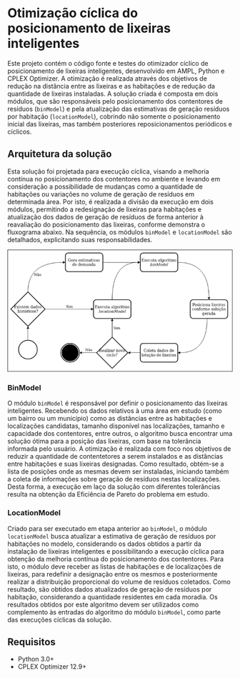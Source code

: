 # Otimização cíclica do posicionamento de lixeiras inteligentes

Este projeto contém o código fonte e testes do otimizador cíclico de posicionamento de lixeiras inteligentes, desenvolvido em AMPL, Python e CPLEX Optimizer. A otimização é realizada através dos objetivos de redução na distância entre as lixeiras e as habitações e de redução da quantidade de lixeiras instaladas. A solução criada é composta em dois módulos, que são responsáveis pelo posicionamento dos contentores de resíduos (`binModel`) e pela atualização das estimativas de geração resíduos por habitação (`locationModel`), cobrindo não somente o posicionamento inicial das lixeiras, mas também posteriores reposicionamentos periódicos e cíclicos.

## Arquitetura da solução

Esta solução foi projetada para execução cíclica, visando a melhoria contínua no posicionamento dos contentores no ambiente e levando em consideração a possibilidade de mudanças como a quantidade de habitações ou variações no volume de geração de resíduos em determinada área. Por isto, é realizada a divisão da execução em dois módulos, permitindo a redesignação de lixeiras para habitações e atualização dos dados de geração de resíduos de forma anterior à reavaliação do posicionamento das lixeiras, conforme demonstra o fluxograma abaixo. Na sequência, os módulos `binModel` e `locationModel` são detalhados, explicitando suas responsabilidades.

![Fluxo de execução](https://raw.githubusercontent.com/joaomisturini/projetofinal/master/images/fluxo.png)

### BinModel

O módulo `binModel` é responsável por definir o posicionamento das lixeiras inteligentes. Recebendo os dados relativos à uma área em estudo (como um bairro ou um município) como as distâncias entre as habitações e localizações candidatas, tamanho disponível nas localizações, tamanho e capacidade dos contentores, entre outros, o algoritmo busca encontrar uma solução ótima para a posição das lixeiras, com base na tolerância informada pelo usuário. A otimização é realizada com foco nos objetivos de reduzir a quantidade de contentetores a serem instalados e as distâncias entre habitações e suas lixeiras designadas. Como resultado, obtém-se a lista de posições onde as mesmas devem ser instaladas, iniciando também a coleta de informações sobre geração de resíduos nestas localizações. Desta forma, a execução em laço da solução com diferentes tolerâncias resulta na obtenção da Eficiência de Pareto do problema em estudo.

### LocationModel

Criado para ser executado em etapa anterior ao `binModel`, o módulo `locationModel` busca atualizar a estimativa de geração de resíduos por habitações no modelo, considerando os dados obtidos a partir da instalação de lixeiras inteligentes e possibilitando a execução cíclica para obtenção da melhoria contínua do posicionamento dos contentores. Para isto, o módulo deve receber as listas de habitações e de localizações de lixeiras, para redefinir a designação entre os mesmos e posteriormente realizar a distribuição proporcional do volume de resíduos coletados. Como resultado, são obtidos dados atualizados de geração de resíduos por habitação, considerando a quantidade residentes em cada moradia. Os resultados obtidos por este algoritmo devem ser utilizados como complemento às entradas do algoritmo do módulo `binModel`, como parte das execuções cíclicas da solução.

## Requisitos

* Python 3.0+
* CPLEX Optimizer 12.9+
